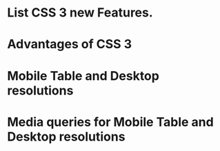 # List CSS 3 new Features.

# Advantages of CSS 3

# Mobile Table and Desktop resolutions

# Media queries for Mobile Table and Desktop resolutions

# 
